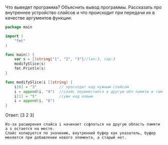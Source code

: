Что выведет программа? Объяснить вывод программы. Рассказать про внутреннее устройство слайсов и что происходит при передачи их в качестве аргументов функции.

```go
package main

import (
	"fmt"
)

func main() {
	var s = []string{"1", "2", "3"}//len:3, cap:3
	modifySlice(s)
	fmt.Println(s)
}

func modifySlice(i []string) {
	i[0] = "3"			// просходит над нужным слайсом
	i = append(i, "4")	//слайс переместился в другую обл памяти и там изменяется
	i[1] = "5"			//уже над новым
	i = append(i, "6")
}
```

Ответ: [3 2 3]
```
Из-за расширения слайса i начинает ссфлаться на другую область памяти а s остается на месте.
Слайс копируется по значению, внутренний буфер как указатель, буфер меняется при добавлении нового элемента, а старый нет.

```
